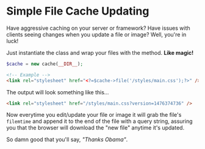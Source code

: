 # Simple File Cache Updating

Have aggressive caching on your server or framework?  Have issues with clients seeing changes when you update a file or image?  Well, you're in luck!

Just instantiate the class and wrap your files with the method.  **Like magic!**

```php
$cache = new cache(__DIR__);
```

```html
<!-- Example -->
<link rel="stylesheet" href="<?=$cache->file('/styles/main.css');?>" />
```

The output will look something like this...
```html
<link rel="stylesheet" href="/styles/main.css?version=1476374736" />
```

Now everytime you edit/update your file or image it will grab the file's `filemtime` and append it to the end of the file with a query string, assuring you that the browser will download the "new file" anytime it's updated.

So damn good that you'll say, _"Thanks Obama"_.
